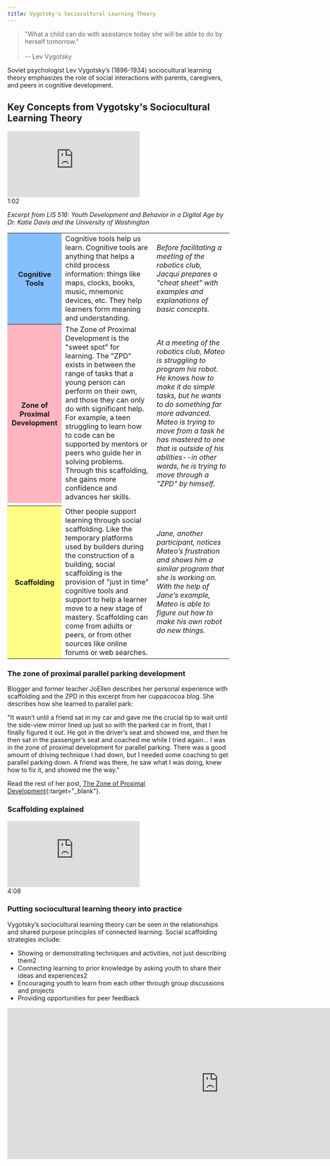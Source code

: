 ```yaml
---
title: Vygotsky's Sociocultural Learning Theory
---
```


> "What a child can do with assistance today she will be able to do by herself tomorrow." <br/><br/> -- Lev Vygotsky


Soviet psychologist Lev Vygotsky’s (1896-1934) sociocultural learning theory emphasizes the role of social interactions with parents, caregivers, and peers in cognitive development.

## Key Concepts from Vygotsky's Sociocultural Learning Theory

<iframe src="https://www.youtube.com/embed/inNEpfNPcZ4" frameborder="0" allow="autoplay; encrypted-media" allowfullscreen></iframe>
<div class="videotime" style="float:none;">1:02</div>

*Excerpt from LIS 516: Youth Development and Behavior in a Digital Age by Dr. Katie Davis and the University of Washington*


<table class="updatedcolor">
	<tr><th bgcolor="#85c0fe">Cognitive Tools</th><td>Cognitive tools help us learn. Cognitive tools are anything that helps a child process information: things like maps, clocks, books, music, mnemonic devices, etc. They help learners form meaning and understanding.</td><td><i>Before facilitating a meeting of the robotics club, Jacqui prepares a "cheat sheet" with examples and explanations of basic concepts.</i>
</td></tr>
	<tr><th bgcolor="lightpink">Zone of Proximal Development</th><td>The Zone of Proximal Development is the "sweet spot" for learning. The "ZPD" exists in between the range of tasks that a young person can perform on their own, and those they can only do with significant help. For example, a teen struggling to learn how to code can be supported by mentors or peers who guide her in solving problems. Through this scaffolding, she gains more confidence and advances her skills.</td><td><i>At a meeting of the robotics club, Mateo is struggling to program his robot. He knows how to make it do simple tasks, but he wants to do something far more advanced. Mateo is trying to move from a task he has mastered to one that is outside of his abilities--in other words, he is trying to move through a "ZPD" by himself. </i></td></tr>
	<tr><td colspan="3"><div class="callout info" markdown="1">



</div></td></tr>
	<tr><th bgcolor="#fffd86">Scaffolding</th><td>Other people support learning through social scaffolding. Like the temporary platforms used by builders during the construction of a building, social scaffolding is the provision of "just in time" cognitive tools and support to help a learner move to a new stage of mastery. Scaffolding can come from adults or peers, or from other sources like online forums or web searches.</td><td><i>Jane, another participant, notices Mateo’s frustration and shows him a similar program that she is working on. With the help of Jane’s example, Mateo is able to figure out how to make his own robot do new things. </i></td></tr>
</table>

<div class="callout info" markdown="1">


### The zone of proximal parallel parking development

Blogger and former teacher JoEllen describes her personal experience with scaffolding and the ZPD in this excerpt from her cuppacocoa blog. She describes how she learned to parallel park: 

"It wasn’t until a friend sat in my car and gave me the crucial tip to wait until the side-view mirror lined up just so with the parked car in front, that I finally figured it out. He got in the driver’s seat and showed me, and then he then sat in the passenger’s seat and coached me while I tried again... I was in the zone of proximal development for parallel parking. There was a good amount of driving technique I had down, but I needed some coaching to get parallel parking down. A friend was there, he saw what I was doing, knew how to fix it, and showed me the way."

Read the rest of her post, [The Zone of Proximal Development](http://www.cuppacocoa.com/the-zone-of-proximal-development/){:target="_blank"}.

</div>

### Scaffolding explained

<iframe src="https://www.youtube.com/embed/uKLDjmPk_RE" frameborder="0" allow="autoplay; encrypted-media" allowfullscreen></iframe>
<div class="videotime" style="float:none;">4:08</div>


### Putting sociocultural learning theory into practice

Vygotsky’s sociocultural learning theory can be seen in the relationships and shared purpose principles of connected learning. Social scaffolding strategies include:
* Showing or demonstrating techniques and activities, not just describing them2
* Connecting learning to prior knowledge by asking youth to share their ideas and experiences2
* Encouraging youth to learn from each other through group discussions and projects
* Providing opportunities for peer feedback

<iframe src="https://connectedlib.ischool.uw.edu/wp-admin/admin-ajax.php?action=h5p_embed&id=8" width="958" height="343" frameborder="0" allowfullscreen="allowfullscreen" title="Test Your Knowledge: Vygotsky&#039;s Sociocultural Learning Theory"></iframe><script src="https://connectedlib.ischool.uw.edu/wp-content/plugins/h5p/h5p-php-library/js/h5p-resizer.js" charset="UTF-8"></script>